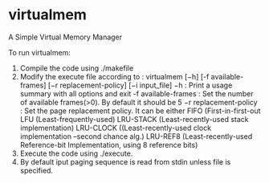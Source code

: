 virtualmem
==========

A Simple Virtual Memory Manager

To run virtualmem:
1. Compile the code using ./makefile
2. Modify the execute file according to :
   virtualmem [−h] [-f available-frames] [−r replacement-policy] [−i input_file]
   −h : Print a usage summary with all options and exit
   -f available-frames : Set the number of available frames(>0). By default it should be 5
   −r replacement-policy : Set the page replacement policy. It can be either FIFO (First-in-first-out
  							LFU (Least-frequently-used)
								LRU-STACK (Least-recently-used stack implementation)
								LRU-CLOCK ((Least-recently-used clock implementation –second chance alg.)
								LRU-REF8 (Least-recently-used Reference-bit Implementation, using 8 reference bits)
3. Execute the code using ./execute.
4. By default iput paging sequence is read from stdin unless file is specified.